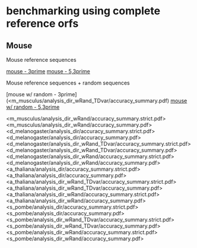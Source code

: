 # benchmarking using complete reference orfs

## Mouse

Mouse reference sequences

[mouse - 3prime](m_musculus/analysis_dir/accuracy_summary.pdf)
[mouse - 5,3prime](m_musculus/analysis_dir/accuracy_summary.strict.pdf)

Mouse reference sequences + random sequences

[mouse w/ random - 3prime](<m_musculus/analysis_dir_wRand_TDvar/accuracy_summary.pdf)
[mouse w/ random - 5,3prime](m_musculus/analysis_dir_wRand_TDvar/accuracy_summary.strict.pdf)


<m_musculus/analysis_dir_wRand/accuracy_summary.strict.pdf>
<m_musculus/analysis_dir_wRand/accuracy_summary.pdf>
<d_melanogaster/analysis_dir/accuracy_summary.strict.pdf>
<d_melanogaster/analysis_dir/accuracy_summary.pdf>
<d_melanogaster/analysis_dir_wRand_TDvar/accuracy_summary.strict.pdf>
<d_melanogaster/analysis_dir_wRand_TDvar/accuracy_summary.pdf>
<d_melanogaster/analysis_dir_wRand/accuracy_summary.strict.pdf>
<d_melanogaster/analysis_dir_wRand/accuracy_summary.pdf>
<a_thaliana/analysis_dir/accuracy_summary.strict.pdf>
<a_thaliana/analysis_dir/accuracy_summary.pdf>
<a_thaliana/analysis_dir_wRand_TDvar/accuracy_summary.strict.pdf>
<a_thaliana/analysis_dir_wRand_TDvar/accuracy_summary.pdf>
<a_thaliana/analysis_dir_wRand/accuracy_summary.strict.pdf>
<a_thaliana/analysis_dir_wRand/accuracy_summary.pdf>
<s_pombe/analysis_dir/accuracy_summary.strict.pdf>
<s_pombe/analysis_dir/accuracy_summary.pdf>
<s_pombe/analysis_dir_wRand_TDvar/accuracy_summary.strict.pdf>
<s_pombe/analysis_dir_wRand_TDvar/accuracy_summary.pdf>
<s_pombe/analysis_dir_wRand/accuracy_summary.strict.pdf>
<s_pombe/analysis_dir_wRand/accuracy_summary.pdf>
